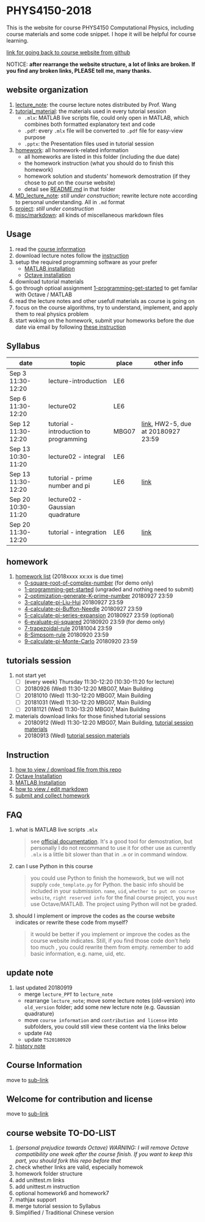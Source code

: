 # PHYS4150-2018

This is the website for course PHYS4150 Computational Physics, including course materials and some code snippet. I hope it will be helpful for course learning.

[link for going back to course website from github](https://husisy.github.io/PHYS4150-2018/)

NOTICE: **after rearrange the website structure, a lot of links are broken. If you find any broken links, PLEASE tell me, many thanks.**

## website organization

1. [lecture_note](https://github.com/husisy/PHYS4150-2018/tree/master/lecture_note): the course lecture notes distributed by Prof. Wang
2. [tutorial_material](https://github.com/husisy/PHYS4150-2018/tree/master/tutorial_material): the materials used in every tutorial session
   * ```.mlx```: MATLAB live scripts file, could only open in MATLAB, which combines both formatted explanatory text and code
   * ```.pdf```: every ```.mlx``` file will be converted to ```.pdf``` file for easy-view purpose
   * ```.pptx```: the Presentation files used in tutorial session
3. [homework](https://github.com/husisy/PHYS4150-2018/tree/master/homework): all homework-related information
   * all homeworks are listed in this folder (including the due date)
   * the homework instruction (what you should do to finish this homework)
   * homework solution and students' homework demostration (if they chose to put on the course website)
   * detail see [README.md](https://github.com/husisy/PHYS4150-2018/tree/master/homework) in that folder
4. [MD_lecture_note](https://github.com/husisy/PHYS4150-2018/tree/master/MD_lecture_note): *still under construction*; rewrite lecture note according to personal understanding. All in ```.md``` format
5. [project](https://github.com/husisy/PHYS4150-2018/tree/master/project): *still under construction*
6. [misc/markdown](https://github.com/husisy/PHYS4150-2018/tree/master/misc/markdown): all kinds of miscellaneous markdown files

## Usage

1. read the [course information](https://github.com/husisy/PHYS4150-2018/tree/master/misc/markdown/course_information.md)
2. download lecture notes follow the [instruction](https://github.com/husisy/PHYS4150-2018/tree/master/misc/markdown/view_and_download_file.md)
3. setup the required programming software as your prefer
   * [MATLAB installation](https://github.com/husisy/PHYS4150-2018/tree/master/misc/markdown/MATLAB_installation.md)
   * [Octave installation](https://github.com/husisy/PHYS4150-2018/tree/master/misc/markdown/Octave_installation.md)
4. download tutorial materials
5. go through optioal assignment [1-programming-get-started](https://github.com/husisy/PHYS4150-2018/tree/master/homework#1-programming-get-started) to get familar with Octave / MATLAB
6. read the lecture notes and other usefull materials as course is going on
7. focus on the course algorithms, try to understand, implement, and apply them to real physics problem
8. start woking on the homework, submit your homeworks before the due date via email by following [these instruction](https://github.com/husisy/PHYS4150-2018/tree/master/misc/markdown/submit_and_collect_homework.md)

## Syllabus

| date | topic | place | other info |
| --- | --- | --- | --- |
| Sep 3 11:30-12:20 | lecture-introduction | LE6 | |
| Sep 6 11:30-12:20 | lecture02 | LE6 | |
| Sep 12 11:30-12:20 | tutorial - introduction to programming | MBG07 | [link](https://github.com/husisy/PHYS4150-2018/tree/master/tutorial_material/TS20180912), HW2-5, due at 20180927 23:59 |
| Sep 13 10:30-11:20 | lecture02 - integral | LE6 | |
| Sep 13 11:30-12:20 | tutorial - prime number and pi | LE6 | [link](https://github.com/husisy/PHYS4150-2018/tree/master/tutorial_material/TS20180913) |
| Sep 20 10:30-11:20 | lecture02 - Gaussian quadrature | |
| Sep 20 11:30-12:20 | tutorial - integration | LE6 | [link](https://github.com/husisy/PHYS4150-2018/tree/master/tutorial_material/TS20180920) |

## homework

1. [homework list](https://github.com/husisy/PHYS4150-2018/tree/master/homework) (2018xxxx xx:xx is due time)
   * [0-square-root-of-complex-number](https://github.com/husisy/PHYS4150-2018/tree/master/homework#0-square-root-of-complex-number) (for demo only)
   * [1-programming-get-started](https://github.com/husisy/PHYS4150-2018/tree/master/homework#1-programming-get-started) (ungraded and nothing need to submit)
   * [2-optimization-generate-K-prime-number](https://github.com/husisy/PHYS4150-2018/tree/master/homework#2-optimization-generate-K-prime-number) 20180927 23:59
   * [3-calculate-pi-Liu-Hui](https://github.com/husisy/PHYS4150-2018/tree/master/homework#3-calculate-pi-Liu-Hui) 20180927 23:59
   * [4-calculate-pi-Buffon-Needle](https://github.com/husisy/PHYS4150-2018/tree/master/homework#4-calculate-pi-Buffon-Needle) 20180927 23:59
   * [5-calculate-pi-series-expansion](https://github.com/husisy/PHYS4150-2018/tree/master/homework#5-calculate-pi-series-expansion) 20180927 23:59 (optional)
   * [6-evaluate-pi-squared](https://github.com/husisy/PHYS4150-2018/tree/master/homework#6-evaluate-pi-squared) 20180920 23:59 (for demo only)
   * [7-trapezoidal-rule](https://github.com/husisy/PHYS4150-2018/tree/master/homework#7-trapezoidal-rule) 20181004 23:59
   * [8-Simpsom-rule](https://github.com/husisy/PHYS4150-2018/tree/master/homework#8-Simpsom-rule) 20180920 23:59
   * [9-calculate-pi-Monte-Carlo](https://github.com/husisy/PHYS4150-2018/tree/master/homework#9-calculate-pi-Monte-Carlo) 20180920 23:59

## tutorials session

1. not start yet
   * [ ] (every week) Thursday 11:30-12:20 (10:30-11:20 for lecture)
   * [ ] 20180926 (Wed) 11:30-12:20 MBG07, Main Building
   * [ ] 20181010 (Wed) 11:30-12:20 MBG07, Main Building
   * [ ] 20181031 (Wed) 11:30-12:20 MBG07, Main Building
   * [ ] 20181121 (Wed) 11:30-13:20 MBG07, Main Building
2. materials download links for those finished tutorial sessions
   * 20180912 (Wed) 11:30-12:20 MBG07, Main Building, [tutorial session materials](https://github.com/husisy/PHYS4150-2018/tree/master/tutorial_material/TS20180912)
   * 20180913 (Wed) [tutorial session materials](https://github.com/husisy/PHYS4150-2018/tree/master/tutorial_material/TS20180913)

## Instruction

1. [how to view / download file from this repo](https://github.com/husisy/PHYS4150-2018/tree/master/misc/markdown/view_and_download_file.md)
2. [Octave Installation](https://github.com/husisy/PHYS4150-2018/tree/master/misc/markdown/Octave_installation.md)
3. [MATLAB Installation](https://github.com/husisy/PHYS4150-2018/tree/master/misc/markdown/MATLAB_installation.md)
4. [how to view / edit markdown](https://github.com/husisy/PHYS4150-2018/tree/master/misc/markdown/view_and_edit_markdown.md)
5. [submit and collect homework](https://github.com/husisy/PHYS4150-2018/tree/master/misc/markdown/submit_and_collect_homework.md)

## FAQ

1. what is MATLAB live scripts ```.mlx```
   > see [official documentation](https://www.mathworks.com/help/matlab/matlab_prog/what-is-a-live-script-or-function.html;jsessionid=9a500aa277e7aa38ca708835117a). It's a good tool for demostration, but personally I do not recommand to use it for other use as currently ```.mlx``` is a little bit slower than that in ```.m``` or in command window.
2. can I use Python in this course
   > you could use Python to finish the homework, but we will not supply ```code_template.py``` for Python.
   > the basic info should be included in your submission. ```name```, ```uid```, ```whether to put on course website```, ```right reserved info```
   > for the final course project, you ```must``` use Octave/MATLAB. The project using Python will not be graded.
3. should I implement or improve the codes as the course website indicates or rewrite these code from myself?
   > it would be better if you implement or improve the codes as the course website indicates. Still, if you find those code don't help too much , you could rewrite them from empty.
   > remember to add basic information, e.g. name, uid, etc.

## update note

1. last updated 20180919
   * merge ```lecture_PPT``` to ```lecture_note```
   * rearrange ```lecture_note```; move some lecture notes (old-version) into ```old_version``` folder; add some new lecture note (e.g. Gaussian quadrature)
   * move ```course information``` and ```contribution and license``` into subfolders, you could still view these content via the links below
   * update ```FAQ```
   * update ```TS20180920```
2. [history note](https://github.com/husisy/PHYS4150-2018/tree/master/misc/markdown/update_note.md)

## Course Information

move to [sub-link](https://github.com/husisy/PHYS4150-2018/tree/master/misc/markdown/course_information.md)

## Welcome for contribution and license

move to [sub-link](https://github.com/husisy/PHYS4150-2018/tree/master/misc/markdown/contribution_license.md)

## course website TO-DO-LIST

1. *(personal prejudice towards Octave) WARNING: I will remove Octave compatibility one week after the course finish. If you want to keep this part, you should fork this repo before that*
2. check whether links are valid, especially homewok
3. homework folder structure
4. add unittest.m links
5. add unittest.m instruction
6. optional homework6 and homework7
7. mathjax support
8. merge tutorial session to Syllabus
9. Simplified / Traditional Chinese version
